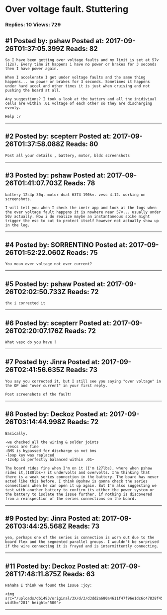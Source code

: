 # Over voltage fault. Stuttering

### Replies: 10 Views: 729

## \#1 Posted by: pshaw Posted at: 2017-09-26T01:37:05.399Z Reads: 82

```
So I have been getting over voltage faults and my limit is set at 57v (12s). Every time it happens i have no power or brakes for 3 seconds then I have power again. 

When I accelerate I get under voltage faults and the same thing happens... no power or brakes for 3 seconds. Sometimes it happens under hard accel and other times it is just when cruising and not pushing the board at all.

Any suggestions? I took a look at the battery and all the inidiviual cells are within .01 voltage of each other so they are discharging evenly. 

Help :/
```

---
## \#2 Posted by: scepterr Posted at: 2017-09-26T01:37:58.088Z Reads: 80

```
Post all your details , battery, motor, bldc screenshots
```

---
## \#3 Posted by: pshaw Posted at: 2017-09-26T01:41:07.703Z Reads: 78

```
battery 12s4p 30q. motor dual 6374 190kv. vesc 4.12. working on screenshots.

I will tell you when I check the imetr app and look at the logs when the over voltage fault happens it is nowhere near 57v... usually under 50v actually. Now i do realize maybe an instantaneous spike might trigger the esc to cut to protect itself however not actually show up in the log.
```

---
## \#4 Posted by: SORRENTINO Posted at: 2017-09-26T01:52:22.060Z Reads: 75

```
You mean over voltage not over current?
```

---
## \#5 Posted by: pshaw Posted at: 2017-09-26T02:02:50.733Z Reads: 72

```
thx i corrected it
```

---
## \#6 Posted by: scepterr Posted at: 2017-09-26T02:20:07.176Z Reads: 72

```
What vesc do you have ?
```

---
## \#7 Posted by: Jinra Posted at: 2017-09-26T02:41:56.635Z Reads: 73

```
You say you corrected it, but I still see you saying "over voltage" in the OP and "over current" in your first reply.

Post screenshots of the fault!
```

---
## \#8 Posted by: Deckoz Posted at: 2017-09-26T03:14:44.998Z Reads: 72

```
Basically, 

-we checked all the wiring & solder joints
-vescs are fine 
-BMS is bypassed for discharge so not bms
-loop key was replaced
-12s4p is perfectly balanced within .01~

The board rides fine when I'm on it (I'm 127lbs), where when pshaw rides it,(180lbs~) it undervolts and overvolts. I'm thinking that there is a weak series connection in the battery. The board has never acted like this before. I think @pshaw is gonna check the series connections when he can open it up again. But I'm also suggesting we test with another battery to confirm its either the power system or the battery to isolate the issue further, if nothing is discovered from a reinspection of the series connections on the board.
```

---
## \#9 Posted by: Jinra Posted at: 2017-09-26T03:44:25.568Z Reads: 73

```
yea, perhaps one of the series is connection is worn out due to the board flex and the segmented parallel groups. I wouldn't be surprised if the wire connecting it is frayed and is intermittently connecting.
```

---
## \#11 Posted by: Deckoz Posted at: 2017-09-26T17:48:11.875Z Reads: 63

```
Hahaha I think we found the issue :joy:

<img src="/uploads/db1493/original/3X/d/3/d3dd2a680a4611f47f96e1dc6c47838f456f2f73.jpeg" width="281" height="500">
```

---
